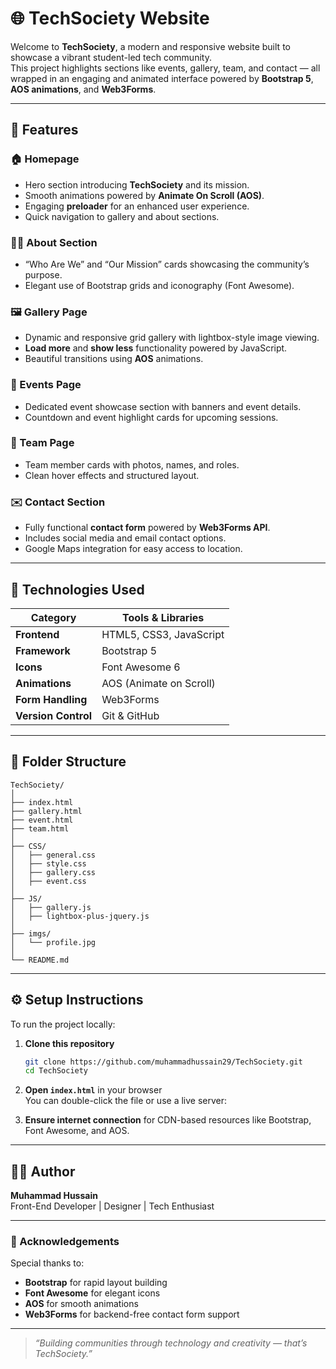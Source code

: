 # 🌐 TechSociety Website

Welcome to **TechSociety**, a modern and responsive website built to showcase a vibrant student-led tech community.  
This project highlights sections like events, gallery, team, and contact — all wrapped in an engaging and animated interface powered by **Bootstrap 5**, **AOS animations**, and **Web3Forms**.

---
 
## 🚀 Features

### 🏠 Homepage
- Hero section introducing **TechSociety** and its mission.  
- Smooth animations powered by **Animate On Scroll (AOS)**.  
- Engaging **preloader** for an enhanced user experience.  
- Quick navigation to gallery and about sections.

### 👨‍💻 About Section
- “Who Are We” and “Our Mission” cards showcasing the community’s purpose.  
- Elegant use of Bootstrap grids and iconography (Font Awesome).

### 🖼️ Gallery Page
- Dynamic and responsive grid gallery with lightbox-style image viewing.  
- **Load more** and **show less** functionality powered by JavaScript.  
- Beautiful transitions using **AOS** animations.

### 🎉 Events Page
- Dedicated event showcase section with banners and event details.  
- Countdown and event highlight cards for upcoming sessions.  

### 👥 Team Page
- Team member cards with photos, names, and roles.  
- Clean hover effects and structured layout.

### ✉️ Contact Section
- Fully functional **contact form** powered by **Web3Forms API**.  
- Includes social media and email contact options.  
- Google Maps integration for easy access to location.  

---

## 🧰 Technologies Used

| Category | Tools & Libraries |
|-----------|-------------------|
| **Frontend** | HTML5, CSS3, JavaScript |
| **Framework** | Bootstrap 5 |
| **Icons** | Font Awesome 6 |
| **Animations** | AOS (Animate on Scroll) |
| **Form Handling** | Web3Forms |
| **Version Control** | Git & GitHub |

---

## 📁 Folder Structure

```
TechSociety/
│
├── index.html
├── gallery.html
├── event.html
├── team.html
│
├── CSS/
│   ├── general.css
│   ├── style.css
│   ├── gallery.css
│   ├── event.css
│
├── JS/
│   ├── gallery.js
│   ├── lightbox-plus-jquery.js
│
├── imgs/
│   └── profile.jpg
│
└── README.md
```

---

## ⚙️ Setup Instructions

To run the project locally:

1. **Clone this repository**
   ```bash
   git clone https://github.com/muhammadhussain29/TechSociety.git
   cd TechSociety
   ```

2. **Open `index.html`** in your browser  
   You can double-click the file or use a live server:

3. **Ensure internet connection** for CDN-based resources like Bootstrap, Font Awesome, and AOS.

---

## 🧑‍💻 Author

**Muhammad Hussain**  
Front-End Developer | Designer | Tech Enthusiast

---

### 💙 Acknowledgements

Special thanks to:
- **Bootstrap** for rapid layout building  
- **Font Awesome** for elegant icons  
- **AOS** for smooth animations  
- **Web3Forms** for backend-free contact form support  

---

> *“Building communities through technology and creativity — that’s TechSociety.”*
